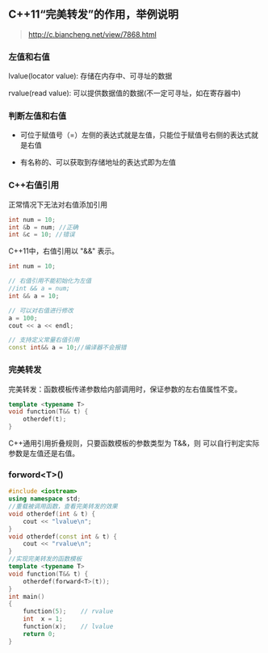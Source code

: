 ## C++11“完美转发”的作用，举例说明

> http://c.biancheng.net/view/7868.html

### 左值和右值

lvalue(locator value): 存储在内存中、可寻址的数据

rvalue(read value): 可以提供数据值的数据(不一定可寻址，如在寄存器中)

### 判断左值和右值

- 可位于赋值号（=）左侧的表达式就是左值，只能位于赋值号右侧的表达式就是右值

- 有名称的、可以获取到存储地址的表达式即为左值

### C++右值引用

正常情况下无法对右值添加引用

```c++
int num = 10;
int &b = num; //正确
int &c = 10; //错误
```

C++11中，右值引用以 "&&" 表示。

```c++
int num = 10;

// 右值引用不能初始化为左值
//int && a = num;  
int && a = 10;

// 可以对右值进行修改
a = 100;
cout << a << endl;

// 支持定义常量右值引用
const int&& a = 10;//编译器不会报错
```

### 完美转发

完美转发：函数模板传递参数给内部调用时，保证参数的左右值属性不变。

```c++
template <typename T>
void function(T&& t) {
    otherdef(t);
}
```

C++通用引用折叠规则，只要函数模板的参数类型为 T&&，则 可以自行判定实际参数是左值还是右值。

### forword\<T>()

```c++
#include <iostream>
using namespace std;
//重载被调用函数，查看完美转发的效果
void otherdef(int & t) {
    cout << "lvalue\n";
}
void otherdef(const int & t) {
    cout << "rvalue\n";
}
//实现完美转发的函数模板
template <typename T>
void function(T&& t) {
    otherdef(forward<T>(t));
}
int main()
{
    function(5);	// rvalue
    int  x = 1;
    function(x);	// lvalue
    return 0;
}
```



